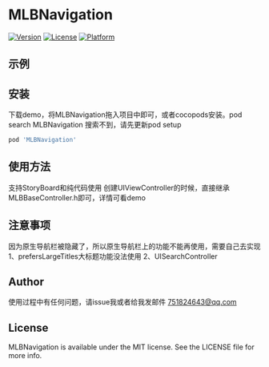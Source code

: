 # MLBNavigation

[![Version](https://img.shields.io/cocoapods/v/MLBNavigation.svg?style=flat)](https://cocoapods.org/pods/MLBNavigation)
[![License](https://img.shields.io/cocoapods/l/MLBNavigation.svg?style=flat)](https://cocoapods.org/pods/MLBNavigation)
[![Platform](https://img.shields.io/cocoapods/p/MLBNavigation.svg?style=flat)](https://cocoapods.org/pods/MLBNavigation)

## 示例

## 安装

下载demo，将MLBNavigation拖入项目中即可，或者cocopods安装。pod search MLBNavigation 搜索不到，请先更新pod setup

```ruby
pod 'MLBNavigation'
```

## 使用方法

支持StoryBoard和纯代码使用
创建UIViewController的时候，直接继承MLBBaseController.h即可，详情可看demo

## 注意事项
因为原生导航栏被隐藏了，所以原生导航栏上的功能不能再使用，需要自己去实现
1、prefersLargeTitles大标题功能没法使用
2、UISearchController
 
## Author

使用过程中有任何问题，请issue我或者给我发邮件
751824643@qq.com

## License

MLBNavigation is available under the MIT license. See the LICENSE file for more info.
